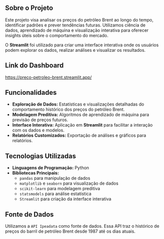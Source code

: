 ## Sobre o Projeto

Este projeto visa analisar os preços do petróleo Brent ao longo do tempo, identificar padrões e prever tendências futuras. 
Utilizamos ciência de dados, aprendizado de máquina e visualização interativa para oferecer insights úteis sobre o comportamento do mercado.

O **Streamlit** foi utilizado para criar uma interface interativa onde os usuários podem explorar os dados, realizar análises e visualizar os resultados.

## Link do Dashboard

https://preco-petroleo-brent.streamlit.app/

## Funcionalidades

- **Exploração de Dados:** Estatísticas e visualizações detalhadas do comportamento histórico dos preços do petróleo Brent.
- **Modelagem Preditiva:** Algoritmos de aprendizado de máquina para previsão de preços futuros.
- **Interface Interativa:** Aplicação em **Streamlit** para facilitar a interação com os dados e modelos.
- **Relatórios Customizados:** Exportação de análises e gráficos para relatórios.

## Tecnologias Utilizadas

- **Linguagens de Programação:** Python
- **Bibliotecas Principais:** 
  - `pandas` para manipulação de dados
  - `matplotlib` e `seaborn` para visualização de dados
  - `scikit-learn` para modelagem preditiva
  - `statsmodels` para análise estatística
  - `Streamlit` para criação da interface interativa
 
## Fonte de Dados
Utilizamos a `API Ipeadata` como fonte de dados. Essa API traz o histórico de preços do barril de petróleo Brent desde 1987 até os dias atuais.
